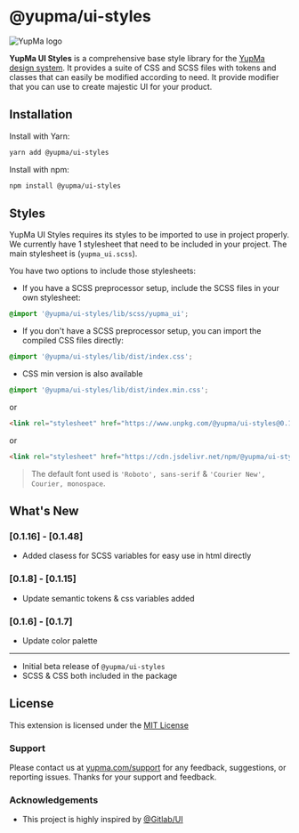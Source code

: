 

# @yupma/ui-styles


![YupMa logo](https://cdn.yupma.com/assets/logo-full.png)


**YupMa UI Styles** is a comprehensive base style library for the [YupMa design system](https://yupma.com/?src=npm-ui-styles). It provides a suite of CSS and SCSS files with tokens and classes that can easily be modified according to need. It provide modifier that you can use to create majestic UI for your product.

## Installation

Install with Yarn:

```sh
yarn add @yupma/ui-styles
```

Install with npm:

```sh
npm install @yupma/ui-styles
```

## Styles

YupMa UI Styles requires its styles to be imported to use in project properly. We currently have 1 stylesheet that need to be included in your project. The main stylesheet is
(`yupma_ui.scss`).

You have two options to include those stylesheets:

- If you have a SCSS preprocessor setup, include the SCSS files in your own stylesheet:

```scss
@import '@yupma/ui-styles/lib/scss/yupma_ui';
```

- If you don't have a SCSS preprocessor setup, you can import the compiled CSS files directly:

```css
@import '@yupma/ui-styles/lib/dist/index.css';
```

- CSS min version is also available

```css
@import '@yupma/ui-styles/lib/dist/index.min.css';
```
or
```html
<link rel="stylesheet" href="https://www.unpkg.com/@yupma/ui-styles@0.1.48/lib/dist/index.min.css">
```
or
```html
<link rel="stylesheet" href="https://cdn.jsdelivr.net/npm/@yupma/ui-styles@0.1.48/lib/dist/index.min.css">
```

> The default font used is `'Roboto', sans-serif` & `'Courier New', Courier, monospace`.

## What's New

### [0.1.16] - [0.1.48] 
- Added clasess for SCSS variables for easy use in html directly

### [0.1.8] - [0.1.15] 
- Update semantic tokens & css variables added

### [0.1.6] - [0.1.7] 
- Update color palette

---

- Initial beta release of `@yupma/ui-styles`
- SCSS & CSS both included in the package

## License

This extension is licensed under the [MIT License](https://github.com/yup-ma/yupma-ui-styles/blob/main/LICENSE)

### Support

Please contact us at [yupma.com/support](https://yupma.com/support) for any feedback, suggestions, or reporting issues. Thanks for your support and feedback.

### Acknowledgements

 - This project is highly inspired by [@Gitlab/UI](https://www.npmjs.com/package/@gitlab/ui)


